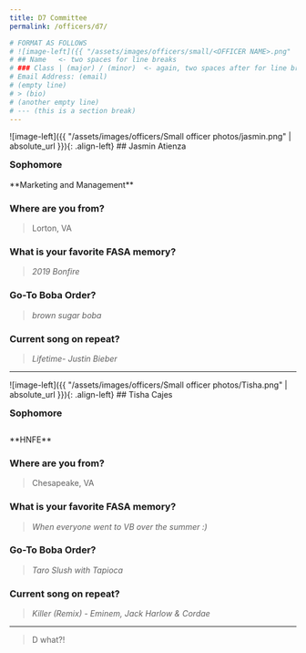 ```yaml
---
title: D7 Committee
permalink: /officers/d7/

# FORMAT AS FOLLOWS
# ![image-left]({{ "/assets/images/officers/small/<OFFICER NAME>.png" | absolute_url }}){: .align-left}
# ## Name   <- two spaces for line breaks
# ### Class | (major) / (minor)  <- again, two spaces after for line breaks
# Email Address: (email)
# (empty line)
# > (bio)
# (another empty line)
# --- (this is a section break)
---
```

<div id="Jasmin"></div>
![image-left]({{ "/assets/images/officers/Small officer photos/jasmin.png" | absolute_url }}){: .align-left}
## Jasmin Atienza
<p style="margin-bottom: 0.45em; padding: 0">
<a href="https://www.instagram.com/jasminatienza_/" style="margin: 0; padding: 0"><i class="fa fa-2x fa-fw fa-instagram" style="color: #494e48"></i></a>
<a href="mailto:jasmina@vt.edu" style="margin: 0; padding: 0"><i class="fa fa-2x fa-fw fa-envelope" style="color: #494e48"></i></a></p>
<h3 style="margin-top: 0">Sophomore</h3>
**Marketing and Management**  


### **Where are you from?**

> Lorton, VA

### **What is your favorite FASA memory?**

> *2019 Bonfire*

### **Go-To Boba Order?**

> *brown sugar boba*

### **Current song on repeat?**

> *Lifetime- Justin Bieber*

---
<div id="Tisha"></div>
![image-left]({{ "/assets/images/officers/Small officer photos/Tisha.png" | absolute_url }}){: .align-left}
## Tisha Cajes
<p style="margin-bottom: 0.45em; padding: 0"></p>
<h3 style="margin-top: 0">Sophomore</h3>
<div style="margin-top: 2em"></div>
**HNFE**

### **Where are you from?**

> Chesapeake, VA

### **What is your favorite FASA memory?**

> *When everyone went to VB over the summer :)*

### **Go-To Boba Order?**

> *Taro Slush with Tapioca*

### **Current song on repeat?**

> *Killer (Remix) - Eminem, Jack Harlow & Cordae*
****  

> D what?!
